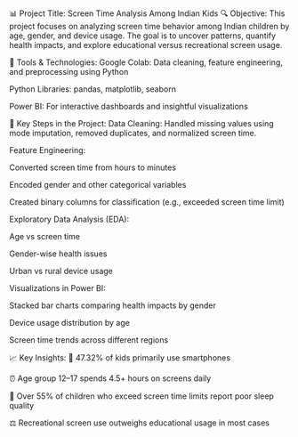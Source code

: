 📊 Project Title: Screen Time Analysis Among Indian Kids
🔍 Objective:
This project focuses on analyzing screen time behavior among Indian children by age, gender, and device usage. The goal is to uncover patterns, quantify health impacts, and explore educational versus recreational screen usage.

📁 Tools & Technologies:
Google Colab: Data cleaning, feature engineering, and preprocessing using Python

Python Libraries: 
pandas, matplotlib, seaborn

Power BI: For interactive dashboards and insightful visualizations

🔧 Key Steps in the Project:
Data Cleaning: Handled missing values using mode imputation, removed duplicates, and normalized screen time.

Feature Engineering:

Converted screen time from hours to minutes

Encoded gender and other categorical variables

Created binary columns for classification (e.g., exceeded screen time limit)

Exploratory Data Analysis (EDA):

Age vs screen time

Gender-wise health issues

Urban vs rural device usage

Visualizations in Power BI:

Stacked bar charts comparing health impacts by gender

Device usage distribution by age

Screen time trends across different regions

📈 Key Insights:
📱 47.32% of kids primarily use smartphones

⏰ Age group 12–17 spends 4.5+ hours on screens daily

🛌 Over 55% of children who exceed screen time limits report poor sleep quality

⚖️ Recreational screen use outweighs educational usage in most cases
